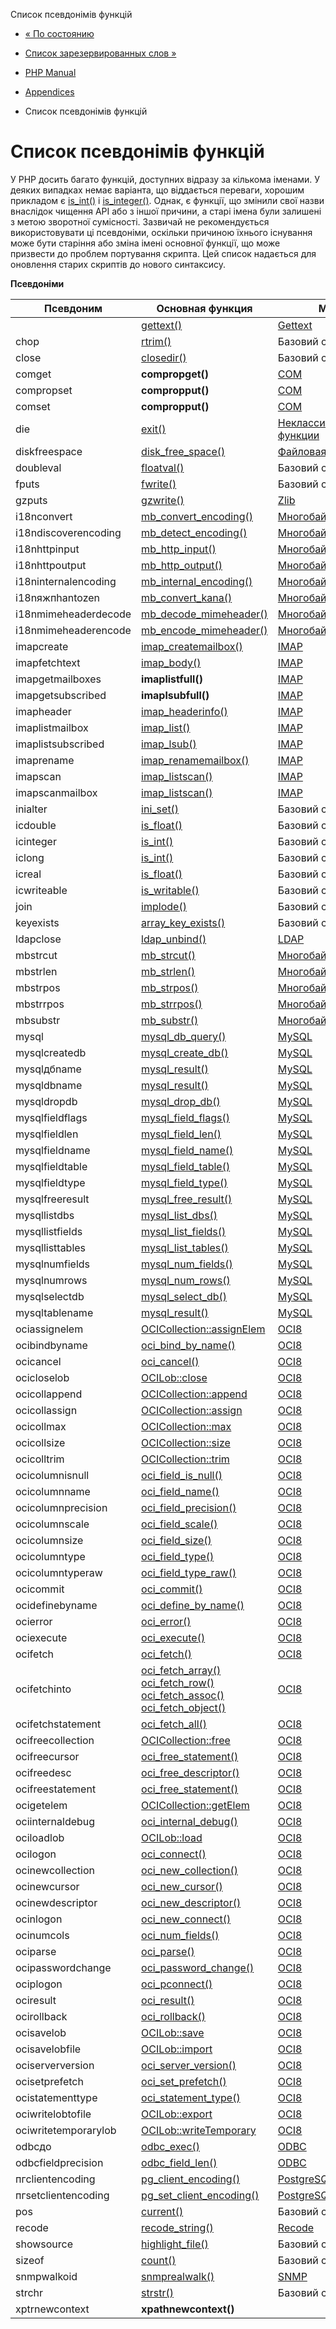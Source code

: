 Список псевдонімів функцій

-   [« По состоянию](extensions.state.html)
    
-   [Список зарезервированных слов »](reserved.html)
    
-   [PHP Manual](index.html)
    
-   [Appendices](appendices.html)
    
-   Список псевдонімів функцій
    

# Список псевдонімів функцій

У PHP досить багато функцій, доступних відразу за кількома іменами. У деяких випадках немає варіанта, що віддається переваги, хорошим прикладом є [is\_int()](function.is-int.html) і [is\_integer()](function.is-integer.html). Однак, є функції, що змінили свої назви внаслідок чищення API або з іншої причини, а старі імена були залишені з метою зворотної сумісності. Зазвичай не рекомендується використовувати ці псевдоніми, оскільки причиною їхнього існування може бути старіння або зміна імені основної функції, що може призвести до проблем портування скрипта. Цей список надається для оновлення старих скриптів до нового синтаксису.

**Псевдоніми**

| Псевдоним            | Основная функция                                                                                                                                                                                                  | Модуль                                        |
|----------------------|-------------------------------------------------------------------------------------------------------------------------------------------------------------------------------------------------------------------|-----------------------------------------------|
|                      | [gettext()](function.gettext.html)                                                                                                                                                                                | [Gettext](ref.gettext.html)                   |
| chop                 | [rtrim()](function.rtrim.html)                                                                                                                                                                                    | Базовий синтаксис                             |
| close                | [closedir()](function.closedir.html)                                                                                                                                                                              | Базовий синтаксис                             |
| comget               | **compropget()**                                                                                                                                                                                                  | [COM](ref.com.html)                           |
| compropset           | **compropput()**                                                                                                                                                                                                  | [COM](ref.com.html)                           |
| comset               | **compropput()**                                                                                                                                                                                                  | [COM](ref.com.html)                           |
| die                  | [exit()](function.exit.html)                                                                                                                                                                                      | [Неклассифицированные функции](ref.misc.html) |
| diskfreespace        | [disk\_free\_space()](function.disk-free-space.html)                                                                                                                                                              | [Файловая система](ref.filesystem.html)       |
| doubleval            | [floatval()](function.floatval.html)                                                                                                                                                                              | Базовий синтаксис                             |
| fputs                | [fwrite()](function.fwrite.html)                                                                                                                                                                                  | Базовий синтаксис                             |
| gzputs               | [gzwrite()](function.gzwrite.html)                                                                                                                                                                                | [Zlib](ref.zlib.html)                         |
| i18nconvert          | [mb\_convert\_encoding()](function.mb-convert-encoding.html)                                                                                                                                                      | [Многобайтовые строки](ref.mbstring.html)     |
| i18ndiscoverencoding | [mb\_detect\_encoding()](function.mb-detect-encoding.html)                                                                                                                                                        | [Многобайтовые строки](ref.mbstring.html)     |
| i18nhttpinput        | [mb\_http\_input()](function.mb-http-input.html)                                                                                                                                                                  | [Многобайтовые строки](ref.mbstring.html)     |
| i18nhttpoutput       | [mb\_http\_output()](function.mb-http-output.html)                                                                                                                                                                | [Многобайтовые строки](ref.mbstring.html)     |
| i18ninternalencoding | [mb\_internal\_encoding()](function.mb-internal-encoding.html)                                                                                                                                                    | [Многобайтовые строки](ref.mbstring.html)     |
| i18nяжпhantozen      | [mb\_convert\_kana()](function.mb-convert-kana.html)                                                                                                                                                              | [Многобайтовые строки](ref.mbstring.html)     |
| i18nmimeheaderdecode | [mb\_decode\_mimeheader()](function.mb-decode-mimeheader.html)                                                                                                                                                    | [Многобайтовые строки](ref.mbstring.html)     |
| i18nmimeheaderencode | [mb\_encode\_mimeheader()](function.mb-encode-mimeheader.html)                                                                                                                                                    | [Многобайтовые строки](ref.mbstring.html)     |
| imapcreate           | [imap\_createmailbox()](function.imap-createmailbox.html)                                                                                                                                                         | [IMAP](ref.imap.html)                         |
| imapfetchtext        | [imap\_body()](function.imap-body.html)                                                                                                                                                                           | [IMAP](ref.imap.html)                         |
| imapgetmailboxes     | **imaplistfull()**                                                                                                                                                                                                | [IMAP](ref.imap.html)                         |
| imapgetsubscribed    | **imaplsubfull()**                                                                                                                                                                                                | [IMAP](ref.imap.html)                         |
| imapheader           | [imap\_headerinfo()](function.imap-headerinfo.html)                                                                                                                                                               | [IMAP](ref.imap.html)                         |
| imaplistmailbox      | [imap\_list()](function.imap-list.html)                                                                                                                                                                           | [IMAP](ref.imap.html)                         |
| imaplistsubscribed   | [imap\_lsub()](function.imap-lsub.html)                                                                                                                                                                           | [IMAP](ref.imap.html)                         |
| imaprename           | [imap\_renamemailbox()](function.imap-renamemailbox.html)                                                                                                                                                         | [IMAP](ref.imap.html)                         |
| imapscan             | [imap\_listscan()](function.imap-listscan.html)                                                                                                                                                                   | [IMAP](ref.imap.html)                         |
| imapscanmailbox      | [imap\_listscan()](function.imap-listscan.html)                                                                                                                                                                   | [IMAP](ref.imap.html)                         |
| inialter             | [ini\_set()](function.ini-set.html)                                                                                                                                                                               | Базовий синтаксис                             |
| ісdouble             | [is\_float()](function.is-float.html)                                                                                                                                                                             | Базовий синтаксис                             |
| ісinteger            | [is\_int()](function.is-int.html)                                                                                                                                                                                 | Базовий синтаксис                             |
| ісlong               | [is\_int()](function.is-int.html)                                                                                                                                                                                 | Базовий синтаксис                             |
| ісreal               | [is\_float()](function.is-float.html)                                                                                                                                                                             | Базовий синтаксис                             |
| ісwriteable          | [is\_writable()](function.is-writable.html)                                                                                                                                                                       | Базовий синтаксис                             |
| join                 | [implode()](function.implode.html)                                                                                                                                                                                | Базовий синтаксис                             |
| keyexists            | [array\_key\_exists()](function.array-key-exists.html)                                                                                                                                                            | Базовий синтаксис                             |
| ldapclose            | [ldap\_unbind()](function.ldap-unbind.html)                                                                                                                                                                       | [LDAP](ref.ldap.html)                         |
| mbstrcut             | [mb\_strcut()](function.mb-strcut.html)                                                                                                                                                                           | [Многобайтовые строки](ref.mbstring.html)     |
| mbstrlen             | [mb\_strlen()](function.mb-strlen.html)                                                                                                                                                                           | [Многобайтовые строки](ref.mbstring.html)     |
| mbstrpos             | [mb\_strpos()](function.mb-strpos.html)                                                                                                                                                                           | [Многобайтовые строки](ref.mbstring.html)     |
| mbstrrpos            | [mb\_strrpos()](function.mb-strrpos.html)                                                                                                                                                                         | [Многобайтовые строки](ref.mbstring.html)     |
| mbsubstr             | [mb\_substr()](function.mb-substr.html)                                                                                                                                                                           | [Многобайтовые строки](ref.mbstring.html)     |
| mysql                | [mysql\_db\_query()](function.mysql-db-query.html)                                                                                                                                                                | [MySQL](ref.mysql.html)                       |
| mysqlcreatedb        | [mysql\_create\_db()](function.mysql-create-db.html)                                                                                                                                                              | [MySQL](ref.mysql.html)                       |
| mysqlдбname          | [mysql\_result()](function.mysql-result.html)                                                                                                                                                                     | [MySQL](ref.mysql.html)                       |
| mysqldbname          | [mysql\_result()](function.mysql-result.html)                                                                                                                                                                     | [MySQL](ref.mysql.html)                       |
| mysqldropdb          | [mysql\_drop\_db()](function.mysql-drop-db.html)                                                                                                                                                                  | [MySQL](ref.mysql.html)                       |
| mysqlfieldflags      | [mysql\_field\_flags()](function.mysql-field-flags.html)                                                                                                                                                          | [MySQL](ref.mysql.html)                       |
| mysqlfieldlen        | [mysql\_field\_len()](function.mysql-field-len.html)                                                                                                                                                              | [MySQL](ref.mysql.html)                       |
| mysqlfieldname       | [mysql\_field\_name()](function.mysql-field-name.html)                                                                                                                                                            | [MySQL](ref.mysql.html)                       |
| mysqlfieldtable      | [mysql\_field\_table()](function.mysql-field-table.html)                                                                                                                                                          | [MySQL](ref.mysql.html)                       |
| mysqlfieldtype       | [mysql\_field\_type()](function.mysql-field-type.html)                                                                                                                                                            | [MySQL](ref.mysql.html)                       |
| mysqlfreeresult      | [mysql\_free\_result()](function.mysql-free-result.html)                                                                                                                                                          | [MySQL](ref.mysql.html)                       |
| mysqllistdbs         | [mysql\_list\_dbs()](function.mysql-list-dbs.html)                                                                                                                                                                | [MySQL](ref.mysql.html)                       |
| mysqllistfields      | [mysql\_list\_fields()](function.mysql-list-fields.html)                                                                                                                                                          | [MySQL](ref.mysql.html)                       |
| mysqllisttables      | [mysql\_list\_tables()](function.mysql-list-tables.html)                                                                                                                                                          | [MySQL](ref.mysql.html)                       |
| mysqlnumfields       | [mysql\_num\_fields()](function.mysql-num-fields.html)                                                                                                                                                            | [MySQL](ref.mysql.html)                       |
| mysqlnumrows         | [mysql\_num\_rows()](function.mysql-num-rows.html)                                                                                                                                                                | [MySQL](ref.mysql.html)                       |
| mysqlselectdb        | [mysql\_select\_db()](function.mysql-select-db.html)                                                                                                                                                              | [MySQL](ref.mysql.html)                       |
| mysqltablename       | [mysql\_result()](function.mysql-result.html)                                                                                                                                                                     | [MySQL](ref.mysql.html)                       |
| ociassignelem        | [OCICollection::assignElem](ocicollection.assignelem.html)                                                                                                                                                        | [OCI8](ref.oci8.html)                         |
| ocibindbyname        | [oci\_bind\_by\_name()](function.oci-bind-by-name.html)                                                                                                                                                           | [OCI8](ref.oci8.html)                         |
| ocicancel            | [oci\_cancel()](function.oci-cancel.html)                                                                                                                                                                         | [OCI8](ref.oci8.html)                         |
| ocicloselob          | [OCILob::close](ocilob.close.html)                                                                                                                                                                                | [OCI8](ref.oci8.html)                         |
| ocicollappend        | [OCICollection::append](ocicollection.append.html)                                                                                                                                                                | [OCI8](ref.oci8.html)                         |
| ocicollassign        | [OCICollection::assign](ocicollection.assign.html)                                                                                                                                                                | [OCI8](ref.oci8.html)                         |
| ocicollmax           | [OCICollection::max](ocicollection.max.html)                                                                                                                                                                      | [OCI8](ref.oci8.html)                         |
| ocicollsize          | [OCICollection::size](ocicollection.size.html)                                                                                                                                                                    | [OCI8](ref.oci8.html)                         |
| ocicolltrim          | [OCICollection::trim](ocicollection.trim.html)                                                                                                                                                                    | [OCI8](ref.oci8.html)                         |
| ocicolumnisnull      | [oci\_field\_is\_null()](function.oci-field-is-null.html)                                                                                                                                                         | [OCI8](ref.oci8.html)                         |
| ocicolumnname        | [oci\_field\_name()](function.oci-field-name.html)                                                                                                                                                                | [OCI8](ref.oci8.html)                         |
| ocicolumnprecision   | [oci\_field\_precision()](function.oci-field-precision.html)                                                                                                                                                      | [OCI8](ref.oci8.html)                         |
| ocicolumnscale       | [oci\_field\_scale()](function.oci-field-scale.html)                                                                                                                                                              | [OCI8](ref.oci8.html)                         |
| ocicolumnsize        | [oci\_field\_size()](function.oci-field-size.html)                                                                                                                                                                | [OCI8](ref.oci8.html)                         |
| ocicolumntype        | [oci\_field\_type()](function.oci-field-type.html)                                                                                                                                                                | [OCI8](ref.oci8.html)                         |
| ocicolumntyperaw     | [oci\_field\_type\_raw()](function.oci-field-type-raw.html)                                                                                                                                                       | [OCI8](ref.oci8.html)                         |
| ocicommit            | [oci\_commit()](function.oci-commit.html)                                                                                                                                                                         | [OCI8](ref.oci8.html)                         |
| ocidefinebyname      | [oci\_define\_by\_name()](function.oci-define-by-name.html)                                                                                                                                                       | [OCI8](ref.oci8.html)                         |
| ocierror             | [oci\_error()](function.oci-error.html)                                                                                                                                                                           | [OCI8](ref.oci8.html)                         |
| ociexecute           | [oci\_execute()](function.oci-execute.html)                                                                                                                                                                       | [OCI8](ref.oci8.html)                         |
| ocifetch             | [oci\_fetch()](function.oci-fetch.html)                                                                                                                                                                           | [OCI8](ref.oci8.html)                         |
| ocifetchinto         | [oci\_fetch\_array()](function.oci-fetch-array.html) [oci\_fetch\_row()](function.oci-fetch-row.html) [oci\_fetch\_assoc()](function.oci-fetch-assoc.html) [oci\_fetch\_object()](function.oci-fetch-object.html) | [OCI8](ref.oci8.html)                         |
| ocifetchstatement    | [oci\_fetch\_all()](function.oci-fetch-all.html)                                                                                                                                                                  | [OCI8](ref.oci8.html)                         |
| ocifreecollection    | [OCICollection::free](ocicollection.free.html)                                                                                                                                                                    | [OCI8](ref.oci8.html)                         |
| ocifreecursor        | [oci\_free\_statement()](function.oci-free-statement.html)                                                                                                                                                        | [OCI8](ref.oci8.html)                         |
| ocifreedesc          | [oci\_free\_descriptor()](function.oci-free-descriptor.html)                                                                                                                                                      | [OCI8](ref.oci8.html)                         |
| ocifreestatement     | [oci\_free\_statement()](function.oci-free-statement.html)                                                                                                                                                        | [OCI8](ref.oci8.html)                         |
| ocigetelem           | [OCICollection::getElem](ocicollection.getelem.html)                                                                                                                                                              | [OCI8](ref.oci8.html)                         |
| ociinternaldebug     | [oci\_internal\_debug()](function.oci-internal-debug.html)                                                                                                                                                        | [OCI8](ref.oci8.html)                         |
| ociloadlob           | [OCILob::load](ocilob.load.html)                                                                                                                                                                                  | [OCI8](ref.oci8.html)                         |
| ocilogon             | [oci\_connect()](function.oci-connect.html)                                                                                                                                                                       | [OCI8](ref.oci8.html)                         |
| ocinewcollection     | [oci\_new\_collection()](function.oci-new-collection.html)                                                                                                                                                        | [OCI8](ref.oci8.html)                         |
| ocinewcursor         | [oci\_new\_cursor()](function.oci-new-cursor.html)                                                                                                                                                                | [OCI8](ref.oci8.html)                         |
| ocinewdescriptor     | [oci\_new\_descriptor()](function.oci-new-descriptor.html)                                                                                                                                                        | [OCI8](ref.oci8.html)                         |
| ocinlogon            | [oci\_new\_connect()](function.oci-new-connect.html)                                                                                                                                                              | [OCI8](ref.oci8.html)                         |
| ocinumcols           | [oci\_num\_fields()](function.oci-num-fields.html)                                                                                                                                                                | [OCI8](ref.oci8.html)                         |
| ociparse             | [oci\_parse()](function.oci-parse.html)                                                                                                                                                                           | [OCI8](ref.oci8.html)                         |
| ocipasswordchange    | [oci\_password\_change()](function.oci-password-change.html)                                                                                                                                                      | [OCI8](ref.oci8.html)                         |
| ociplogon            | [oci\_pconnect()](function.oci-pconnect.html)                                                                                                                                                                     | [OCI8](ref.oci8.html)                         |
| ociresult            | [oci\_result()](function.oci-result.html)                                                                                                                                                                         | [OCI8](ref.oci8.html)                         |
| ocirollback          | [oci\_rollback()](function.oci-rollback.html)                                                                                                                                                                     | [OCI8](ref.oci8.html)                         |
| ocisavelob           | [OCILob::save](ocilob.save.html)                                                                                                                                                                                  | [OCI8](ref.oci8.html)                         |
| ocisavelobfile       | [OCILob::import](ocilob.import.html)                                                                                                                                                                              | [OCI8](ref.oci8.html)                         |
| ociserverversion     | [oci\_server\_version()](function.oci-server-version.html)                                                                                                                                                        | [OCI8](ref.oci8.html)                         |
| ocisetprefetch       | [oci\_set\_prefetch()](function.oci-set-prefetch.html)                                                                                                                                                            | [OCI8](ref.oci8.html)                         |
| ocistatementtype     | [oci\_statement\_type()](function.oci-statement-type.html)                                                                                                                                                        | [OCI8](ref.oci8.html)                         |
| ociwritelobtofile    | [OCILob::export](ocilob.export.html)                                                                                                                                                                              | [OCI8](ref.oci8.html)                         |
| ociwritetemporarylob | [OCILob::writeTemporary](ocilob.writetemporary.html)                                                                                                                                                              | [OCI8](ref.oci8.html)                         |
| odbcдо               | [odbc\_exec()](function.odbc-exec.html)                                                                                                                                                                           | [ODBC](ref.uodbc.html)                        |
| odbcfieldprecision   | [odbc\_field\_len()](function.odbc-field-len.html)                                                                                                                                                                | [ODBC](ref.uodbc.html)                        |
| пгclientencoding     | [pg\_client\_encoding()](function.pg-client-encoding.html)                                                                                                                                                        | [PostgreSQL](ref.pgsql.html)                  |
| пгsetclientencoding  | [pg\_set\_client\_encoding()](function.pg-set-client-encoding.html)                                                                                                                                               | [PostgreSQL](ref.pgsql.html)                  |
| pos                  | [current()](function.current.html)                                                                                                                                                                                | Базовий синтаксис                             |
| recode               | [recode\_string()](function.recode-string.html)                                                                                                                                                                   | [Recode](ref.recode.html)                     |
| showsource           | [highlight\_file()](function.highlight-file.html)                                                                                                                                                                 | Базовий синтаксис                             |
| sizeof               | [count()](function.count.html)                                                                                                                                                                                    | Базовий синтаксис                             |
| snmpwalkoid          | [snmprealwalk()](function.snmprealwalk.html)                                                                                                                                                                      | [SNMP](ref.snmp.html)                         |
| strchr               | [strstr()](function.strstr.html)                                                                                                                                                                                  | Базовий синтаксис                             |
| xptrnewcontext       | **xpathnewcontext()**                                                                                                                                                                                             |                                               |